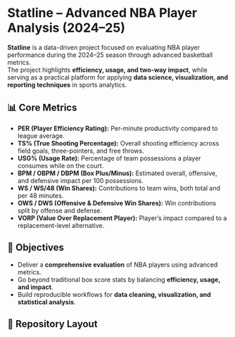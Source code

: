 # Statline – Advanced NBA Player Analysis (2024–25)

**Statline** is a data-driven project focused on evaluating NBA player performance during the 2024–25 season through advanced basketball metrics.  
The project highlights **efficiency, usage, and two-way impact**, while serving as a practical platform for applying **data science, visualization, and reporting techniques** in sports analytics.

## 📊 Core Metrics
- **PER (Player Efficiency Rating):** Per-minute productivity compared to league average.  
- **TS% (True Shooting Percentage):** Overall shooting efficiency across field goals, three-pointers, and free throws.  
- **USG% (Usage Rate):** Percentage of team possessions a player consumes while on the court.  
- **BPM / OBPM / DBPM (Box Plus/Minus):** Estimated overall, offensive, and defensive impact per 100 possessions.  
- **WS / WS/48 (Win Shares):** Contributions to team wins, both total and per 48 minutes.  
- **OWS / DWS (Offensive & Defensive Win Shares):** Win contributions split by offense and defense.  
- **VORP (Value Over Replacement Player):** Player’s impact compared to a replacement-level alternative.  

## 🎯 Objectives
- Deliver a **comprehensive evaluation** of NBA players using advanced metrics.  
- Go beyond traditional box score stats by balancing **efficiency, usage, and impact**.  
- Build reproducible workflows for **data cleaning, visualization, and statistical analysis**.  

## 📂 Repository Layout
